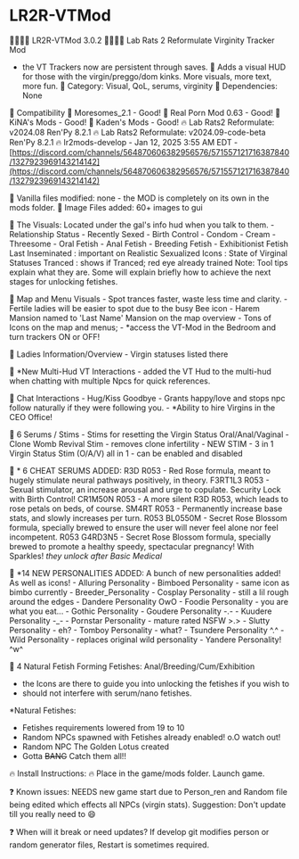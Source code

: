 # LR2R-VTMod
🍒🍒🍒🍒    LR2R-VTMod 3.0.2    🍒🍒🍒🍒 
Lab Rats 2 Reformulate Virginity Tracker Mod
- the VT Trackers now are persistent through saves.
💮 Adds a visual HUD for those with the virgin/preggo/dom kinks. More visuals, more text, more fun.
💮 Category: Visual, QoL, serums, virginity 💮 Dependencies: None 

💮 Compatibility
	🥵 Moresomes_2.1 - Good!
	🥵 Real Porn Mod 0.63 - Good!
	🥵 KiNA's Mods - Good!
	🥵 Kaden's Mods - Good!
	🔥 Lab Rats2 Reformulate: v2024.08  Ren'Py 8.2.1
	🔥 Lab Rats2 Reformulate: v2024.09-code-beta  Ren'Py 8.2.1
	🔥 lr2mods-develop - Jan 12, 2025 3:55 AM EDT - [https://discord.com/channels/564870606382956576/571557121716387840/1327923969143214142](https://discord.com/channels/564870606382956576/571557121716387840/1327923969143214142) 

💮 Vanilla files modified: none - the MOD is completely on its own in the mods folder.
💮 Image Files added: 60+ images to gui

💮 The Visuals: Located under the gal's info hud when you talk to them.
	- Relationship Status - Recently Sexed - Birth Control
	- Condom - Cream - Threesome - Oral Fetish
	- Anal Fetish - Breeding Fetish - Exhibitionist Fetish
	Last Inseminated : important on Realistic
	Sexualized Icons : State of Virginal Statuses
	Tranced : shows if Tranced; red eye already trained
	Note: Tool tips explain what they are.  Some will explain briefly how to achieve the next stages for unlocking fetishes.

💮 Map and Menu Visuals
	- Spot trances faster, waste less time and clarity.
	- Fertile ladies will be easier to spot due to the busy Bee icon
	- Harem Mansion named to 'Last Name' Mansion on the map overview
	- Tons of Icons on the map and menus;
	- *access the VT-Mod in the Bedroom and turn trackers ON or OFF!

💮 Ladies Information/Overview
	- Virgin statuses listed there

💮 *New Multi-Hud VT Interactions
	- added the VT Hud to the multi-hud when chatting with multiple Npcs for quick references.

💮 Chat Interactions
	- Hug/Kiss Goodbye - Grants happy/love and stops npc follow naturally if they were following you.
	- *Ability to hire Virgins in the CEO Office!

💮 6 Serums / Stims
	- Stims for resetting the Virgin Status Oral/Anal/Vaginal
	- Clone Womb Revival Stim - removes clone infertility
	- NEW STIM - 3 in 1 Virgin Status Stim (O/A/V) all in 1
	- can be enabled and disabled

💮 * 6 CHEAT SERUMS ADDED:
	R3D R053 - Red Rose formula, meant to hugely stimulate neural pathways positively, in theory.
	F3RT1L3 R053 - Sexual stimulator, an increase arousal and urge to copulate. Security Lock with Birth Control!
	CR1M50N R053 - A more silent R3D R053, which leads to rose petals on beds, of course.
	SM4RT R053 - Permanently increase base stats, and slowly increases per turn.
	R053 BL0550M - Secret Rose Blossom formula, specially brewed to ensure the user will never feel alone nor feel incompetent.
	R053 G4RD3N5 - Secret Rose Blossom formula, specially brewed to promote a healthy speedy, spectacular pregnancy! With Sparkles!
	*they unlock after Basic Medical*

💮 *14 NEW PERSONALITIES ADDED:
	A bunch of new personalities added! As well as icons!
	- Alluring Personality
	- Bimboed Personality - same icon as bimbo currently
	- Breeder_Personality
	- Cosplay Personality - still a lil rough around the edges
	- Dandere Personality OwO
	- Foodie Personality - you are what you eat...
	- Gothic Personality
	- Goudere Personality -.-
	- Kuudere Personality -_-
	- Pornstar Personality - mature rated NSFW >.>
	- Slutty Personality - eh?
	- Tomboy Personality - what?
	- Tsundere Personality ^.^
	- Wild Personality - replaces original wild personality
	- Yandere Personality! ^w^

💮 4 Natural Fetish Forming Fetishes: Anal/Breeding/Cum/Exhibition
- the Icons are there to guide you into unlocking the fetishes if you wish to
- should not interfere with serum/nano fetishes.

*Natural Fetishes:
- Fetishes requirements lowered from 19 to 10
- Random NPCs spawned with Fetishes already enabled! o.O watch out!
- Random NPC The Golden Lotus created
- Gotta ~~BANG~~ Catch them all!!

🔥 Install Instructions: 🔥
Place in the game/mods folder. Launch game.

❓ Known issues: 
NEEDS new game start due to Person_ren and Random file being edited which effects all NPCs (virgin stats).
Suggestion: Don't update till you really need to 😄

❓ When will it break or need updates?
If develop git modifies person or random generator files, Restart is sometimes required.  
